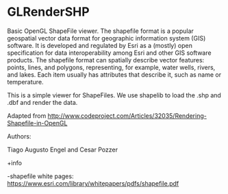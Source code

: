 # GLRenderSHP
Basic OpenGL ShapeFile viewer. The shapefile format is a popular geospatial vector data format for geographic information system (GIS) software. It is developed and regulated by Esri as a (mostly) open specification for data interoperability among Esri and other GIS software products. The shapefile format can spatially describe vector features: points, lines, and polygons, representing, for example, water wells, rivers, and lakes. Each item usually has attributes that describe it, such as name or temperature.

This is a simple viewer for ShapeFiles. We use shapelib to load the .shp and .dbf and render the data.

Adapted from http://www.codeproject.com/Articles/32035/Rendering-Shapefile-in-OpenGL

Authors:

Tiago Augusto Engel and Cesar Pozzer


+info

-shapefile white pages: https://www.esri.com/library/whitepapers/pdfs/shapefile.pdf

